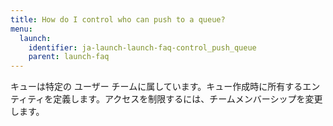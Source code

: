 ```yaml
---
title: How do I control who can push to a queue?
menu:
  launch:
    identifier: ja-launch-launch-faq-control_push_queue
    parent: launch-faq
---
```


キューは特定の ユーザー チームに属しています。キュー作成時に所有するエンティティを定義します。アクセスを制限するには、チームメンバーシップを変更します。